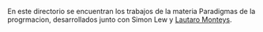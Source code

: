 En este directorio se encuentran los trabajos de la materia Paradigmas de la progrmacion, desarrollados junto con Simon Lew y [Lautaro Monteys](https://www.linkedin.com/in/lautaro-monteys-21b241239/).
